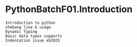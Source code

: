 # PythonBatchF01.Introduction

    Introduction to python
    shebang line & usage
    Dynamic Typing
    Basic data types supports 
    Indentation issue eb2025